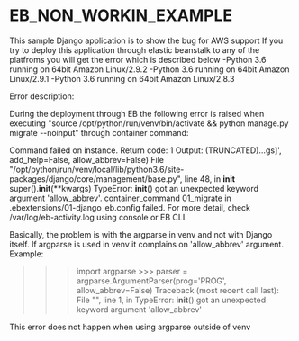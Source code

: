 # EB_NON_WORKIN_EXAMPLE
This sample Django application is to show the bug for AWS support
If you try to deploy this application through elastic beanstalk to any of the platfroms you will get the error which is described below
-Python 3.6 running on 64bit Amazon Linux/2.9.2
-Python 3.6 running on 64bit Amazon Linux/2.9.1
-Python 3.6 running on 64bit Amazon Linux/2.8.3

Error description:

During the deployment through EB the following error is raised when executing "source /opt/python/run/venv/bin/activate && python manage.py migrate --noinput" through container command:

Command failed on instance. Return code: 1 Output: (TRUNCATED)...gs]', add_help=False, allow_abbrev=False) File "/opt/python/run/venv/local/lib/python3.6/site-packages/django/core/management/base.py", line 48, in __init__ super().__init__(**kwargs) TypeError: __init__() got an unexpected keyword argument 'allow_abbrev'. container_command 01_migrate in .ebextensions/01-django_eb.config failed. For more detail, check /var/log/eb-activity.log using console or EB CLI.

Basically, the problem is with the argparse in venv and not with Django itself.
If argparse is used in venv it complains on 'allow_abbrev' argument.
Example:

>>> import argparse                                                                                                           >>> parser = argparse.ArgumentParser(prog='PROG', allow_abbrev=False)                                                         Traceback (most recent call last):                                                                                             File "<stdin>", line 1, in <module>                                                                                           TypeError: __init__() got an unexpected keyword argument 'allow_abbrev' 

This error does not happen when using argparse outside of venv
